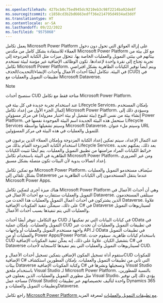 ```yaml
---
ms.openlocfilehash: 427bcb0c75ed945dc9210eb3c98f2214ba92de8f
ms.sourcegitcommit: c1858cd3b2bd6663edff36e214795d4934ad3ddf
ms.translationtype: HT
ms.contentlocale: ar-SA
ms.lasthandoff: 09/22/2022
ms.locfileid: "9575068"
---
```

يعمل تكامل Microsoft Power Platform على إزالة العوائق التي تحول دون دخول العملاء للاستفادة بشكل كامل من مكدس Microsoft Power Platform مع كل بيئة من بيئاتهم في بيئتي التمويل والعمليات الخاصة بها. تتحوّل ميزات مثل الكتابة المزدوجة إلى تجربة تحتاج إلى نقرة واحدة لإعدادها. تكون الوظائف الإضافية غير مؤمنة لبيئة تستخدم تكامل Microsoft Power Platform. ويتم أيضاً توفير الكيانات الظاهرية بشكل افتراضي في البيئة. تتكامل أيضًا أحداث الأعمال وأحداث الإنشاء/التحديث/الحذف (CUD) في تطبيقات التمويل والعمليات مع Microsoft Dataverse. 

> [!Note]
> ستصبح أحداث CUD متاحة فقط مع تكامل Microsoft Power Platform.

عند استخدام تجربة جديدة في كل بيئة في Lifecycle Services، بإمكان المستخدم إكمال الجزء الأول من إعداد تكامل Microsoft Power Platform. وسيؤدي ذلك إلى إنشاء بيئة من نفس النوع (بيئة تشغيل أو بيئة اختبار معزولة) في مركز مسؤولي Power Platform. ستحمل هذه البيئة الجديدة اسم البيئة الموجودة نفسها في Lifecycle Services وسيتم تشغيلها بواسطة Microsoft Dataverse، وسيتم ملء عنوان URL للتمويل والعمليات في هذه البيئة في مركز المسؤولين. 

عند اكتمال الإعداد، سيتم تمكين إعداد الكتابة المزدوجة وبإمكان العملاء الذين يرغبون في استخدام الكتابة المزدوجة القيام بذلك من Lifecycle Services. بعد ذلك، يمكنهم تحديد خرائط الكيانات المراد مزامنتها من تطبيق التمويل والعمليات. يتم أيضًا تثبيت الكيانات الظاهرية في البيئة باستخدام تكامل Microsoft Power Platform، ومن غير الضروري إعداد اتصالات يدوية لأن البيئات تكون متصلة بشكل مسبق.

مع تمكين تكامل Microsoft Power Platform، سيُضاف مستخدمو التمويل والعمليات بشكل تلقائي إلى Dataverse عندما ينتقل المستخدمون إلى الكيانات الظاهرية من Microsoft Power Apps. 

هناك ميزة أخرى لتمكين تكامل Microsoft Power Platform وهي أن أحداث الأعمال في التمويل والعمليات ستتقارب مع أحداث الأعمال في Dataverse. سيتلقى المستخدمون الذين يشتركون في أحداث أعمال التمويل والعمليات هذا الحدث من Dataverse. علاوةً على ذلك، سيمكّن تنفيذ المكونات الإضافية C# في Dataverse لسيناريوهات التمويل والعمليات التي يتم تنفيذها بسبب أحداث الأعمال. 

مع التكامل، تتوفر أيضًا أحداث CUD في كيانات البيانات التي تم تمكينها لـ OData في التمويل والعمليات. بإمكان عملية CUD في تطبيقات التمويل والعمليات أن تحدث عبر واجهة مستخدم التمويل والعمليات أو واجهات API لـ OData في تطبيقات التمويل والعمليات أو من Power Apps/‏Power Portal، باستخدام كيانات ظاهرية. سيقوم حدث CUD بتشغيل الكيان. علاوةً على ذلك، إنه يمكّن تنفيذ المكونات الإضافية C# في Dataverse لسيناريوهات التمويل والعمليات التي يتم تنفيذها كاستجابة لأحداث CUD. 

ستقوم أداة تسجيل المكون الإضافي بتمكين تسجيل أحداث الأعمال وCUD للمكونات الإضافية C# التي تأتي من تطبيقات التمويل والعمليات. بإمكان المطورين استكشاف بيئات Dataverse وكتابة المكونات الإضافية C# وتسجيلها ونشرها في Visual Studio باستخدام ملحق Visual Studio لـ Microsoft Power Platform. بالنسبة للمطورين، مثل مطوري التمويل والعمليات، الذين يعملون في Visual Studio، يؤدي ذلك إلى توفير مساحة عمل (Visual Studio) واحدة لتأليف تخصيصاتهم عبر تطبيقات Dynamics 365 وتطبيقات التمويل والعمليات وDataverse. 

راجع تكامل [Microsoft Power Platform مع تطبيقات التمويل والعمليات](/dynamics365/fin-ops-core/dev-itpro/power-platform/overview/?azure-portal=true) لمعرفة المزيد. 
